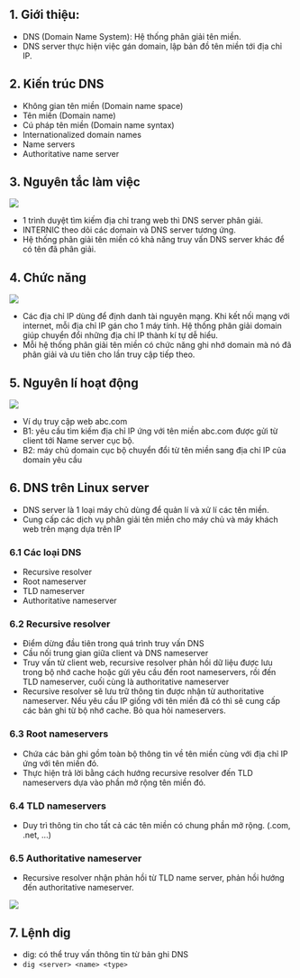 ## 1. Giới thiệu:
- DNS (Domain Name System): Hệ thống phân giải tên miền.
- DNS server thực hiện việc gán domain, lập bản đồ tên miền tới địa chỉ IP.

## 2. Kiến trúc DNS
- Không gian tên miền (Domain name space)
- Tên miền (Domain name)
- Cú pháp tên miền (Domain name syntax)
- Internationalized domain names
- Name servers
- Authoritative name server

## 3. Nguyên tắc làm việc
![](https://media.bkns.vn/uploads/2019/12/nguyen-tac-lam-viec-cua-may-chu-dns.jpg)

- 1 trình duyệt tìm kiếm địa chỉ trang web thì DNS server phân giải.
- INTERNIC theo dõi các domain và DNS server tương ứng.
- Hệ thống phân giải tên miền có khả năng truy vấn DNS server khác để có tên đã phân giải.

## 4. Chức năng
![](https://media.bkns.vn/uploads/2019/12/chuc-nang-cua-dns.jpg)

- Các địa chỉ IP dùng để định danh tài nguyên mạng. Khi kết nối mạng với internet, mỗi địa chỉ IP gán cho 1 máy tính. Hệ thống phân giải domain giúp chuyển đổi những địa chỉ IP thành kí tự dễ hiểu. 
- Mỗi hệ thống phân giải tên miền có chức năng ghi nhớ domain mà nó đã phân giải và ưu tiên cho lần truy cập tiếp theo.
 
## 5. Nguyên lí hoạt động
![](https://media.bkns.vn/uploads/2019/12/dns-hoat-dong-nhu-the-nao.jpg)

- Ví dụ truy cập web abc.com
- B1: yêu cầu tìm kiếm địa chỉ IP ứng với tên miền abc.com được gửi từ client tới Name server cục bộ.
- B2: máy chủ domain cục bộ chuyển đổi từ tên miền sang địa chỉ IP của domain yêu cầu

## 6. DNS trên Linux server
- DNS server là 1 loại máy chủ dùng để quản lí và xử lí các tên miền.
- Cung cấp các dịch vụ phân giải tên miền cho máy chủ và máy khách web trên mạng dựa trên IP
 
### 6.1 Các loại DNS
- Recursive resolver
- Root nameserver
- TLD nameserver 
- Authoritative nameserver

### 6.2 Recursive resolver 
- Điểm dừng đầu tiên trong quá trình truy vấn DNS
- Cầu nối trung gian giữa client và DNS nameserver
- Truy vấn từ client web, recursive resolver phản hồi dữ liệu được lưu trong bộ nhớ cache hoặc gửi yêu cầu đến root nameservers, rồi đến TLD nameserver, cuối cùng là authoritative nameserver 
- Recursive resolver sẽ lưu trữ thông tin được nhận từ authoritative nameserver. Nếu yêu cầu IP giống với tên miền đã có thì sẽ cung cấp các bản ghi từ bộ nhớ cache. Bỏ qua hỏi nameservers.

### 6.3 Root nameservers
- Chứa các bản ghi gồm toàn bộ thông tin về tên miền cùng với địa chỉ IP ứng với tên miền đó.
- Thực hiện trả lời bằng cách hướng recursive resolver đến TLD nameservers dựa vào phần mở rộng tên miền đó. 

### 6.4 TLD nameservers
- Duy trì thông tin cho tất cả các tên miền có chung phần mở rộng. (.com, .net, ...)

### 6.5 Authoritative nameserver
- Recursive resolver nhận phản hồi từ TLD name server, phản hồi hướng đến authoritative nameserver. 

![](https://news.cloud365.vn/wp-content/uploads/2020/02/6a4a49_50da300f2194485f99e844f2b47d96f3mv2.png)

## 7. Lệnh dig
- dig: có thể truy vấn thông tin từ bản ghi DNS
- `dig <server> <name> <type>`

